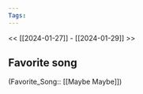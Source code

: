 ```yaml
---
Tags: 
---
```

 << [[2024-01-27]] - [[2024-01-29]] >> 
## Favorite song
(Favorite_Song:: [[Maybe Maybe]])
